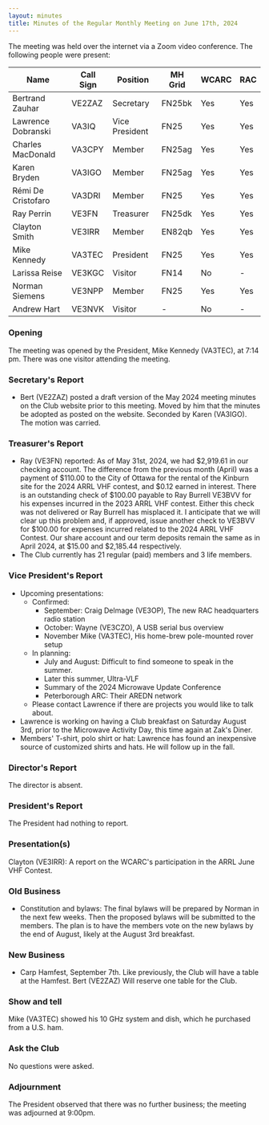 ```yaml
---
layout: minutes
title: Minutes of the Regular Monthly Meeting on June 17th, 2024
---
```

The meeting was held over the internet via a Zoom video conference.
The following people were present:

| Name               | Call Sign | Position       | MH Grid | WCARC | RAC |
| ------------------ | --------- | -------------- | ------- | ----- | --- |
| Bertrand Zauhar    | VE2ZAZ    | Secretary      | FN25bk  | Yes   | Yes |
| Lawrence Dobranski | VA3IQ     | Vice President | FN25    | Yes   | Yes |
| Charles MacDonald  | VA3CPY    | Member         | FN25ag  | Yes   | Yes |
| Karen Bryden       | VA3IGO    | Member         | FN25ag  | Yes   | Yes |
| Rémi De Cristofaro | VA3DRI    | Member         | FN25    | Yes   | Yes |
| Ray Perrin         | VE3FN     | Treasurer      | FN25dk  | Yes   | Yes |
| Clayton Smith      | VE3IRR    | Member         | EN82qb  | Yes   | Yes |
| Mike Kennedy       | VA3TEC    | President      | FN25    | Yes   | Yes |
| Larissa Reise      | VE3KGC    | Visitor        | FN14    | No    | -   |
| Norman Siemens     | VE3NPP    | Member         | FN25    | Yes   | Yes |
| Andrew Hart        | VE3NVK    | Visitor        | -       | No    | -   |

### Opening

The meeting was opened by the President, Mike Kennedy (VA3TEC), at 7:14 pm.
There was one visitor attending the meeting.

### Secretary's Report

- Bert (VE2ZAZ) posted a draft version of the May 2024 meeting minutes on the Club website prior to this meeting. Moved by him that the minutes be adopted as posted on the website. Seconded by Karen (VA3IGO). The motion was carried.

### Treasurer's Report

- Ray (VE3FN) reported: As of May 31st, 2024, we had $2,919.61 in our checking account. The difference from the previous month (April) was a payment of $110.00 to the City of Ottawa for the rental of the Kinburn site for the 2024 ARRL VHF contest, and $0.12 earned in interest.  There is an outstanding check of $100.00 payable to Ray Burrell VE3BVV for his expenses incurred in the 2023 ARRL VHF contest.  Either this check was not delivered or Ray Burrell has misplaced it. I anticipate that we will clear up this problem and, if approved, issue another check to VE3BVV for $100.00 for expenses incurred related to the 2024 ARRL VHF Contest. Our share account and our term deposits remain the same as in April 2024, at $15.00 and $2,185.44 respectively.
- The Club currently has 21 regular (paid) members and 3 life members.

### Vice President's Report

- Upcoming presentations:
   - Confirmed:
      - September: Craig Delmage (VE3OP), The new RAC headquarters radio station
      - October: Wayne (VE3CZO), A USB serial bus overview
      - November Mike (VA3TEC), His home-brew pole-mounted rover setup
   - In planning:
      - July and August: Difficult to find someone to speak in the summer.
      - Later this summer, Ultra-VLF
      - Summary of the 2024 Microwave Update Conference
      - Peterborough ARC: Their AREDN network
   - Please contact Lawrence if there are projects you would like to talk about.
- Lawrence is working on having a Club breakfast on Saturday August 3rd, prior to the Microwave Activity Day, this time again at Zak's Diner.
- Members' T-shirt, polo shirt or hat: Lawrence has found an inexpensive source of customized shirts and hats. He will follow up in the fall.

### Director's Report

The director is absent.

### President's Report

The President had nothing to report.

### Presentation(s)

Clayton (VE3IRR): A report on the WCARC's participation in the ARRL June VHF Contest.

### Old Business

- Constitution and bylaws: The final bylaws will be prepared by Norman in the next few weeks. Then the proposed bylaws will be submitted to the members. The plan is to have the members vote on the new bylaws by the end of August, likely at the August 3rd breakfast.

### New Business

- Carp Hamfest, September 7th. Like previously, the Club will have a table at the Hamfest. Bert (VE2ZAZ) Will reserve one table for the Club.

### Show and tell

Mike (VA3TEC) showed his 10 GHz system and dish, which he purchased from a U.S. ham.

### Ask the Club

No questions were asked.

### Adjournment

The President observed that there was no further business; the meeting was adjourned at 9:00pm.
